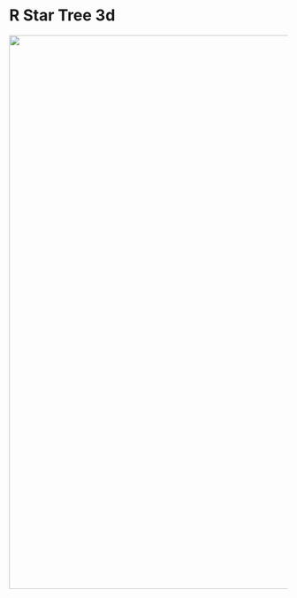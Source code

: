 # R Star Tree 3d
<img src="https://github.com/TrustinN/RRT-path-planning/blob/main/r_trees/examples/r_tree_3d.mov" width="1000">
